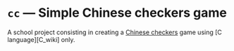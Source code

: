 # `cc` — Simple Chinese checkers game

A school project consisting in creating a [Chinese checkers][Chinese_checkers_wiki] game using [C language][C_wiki] only.

[Chinese_checkers_wiki]: https://en.wikipedia.org/wiki/Chinese_checkers
[C]: https://en.wikipedia.org/wiki/C_%28programming_language%29